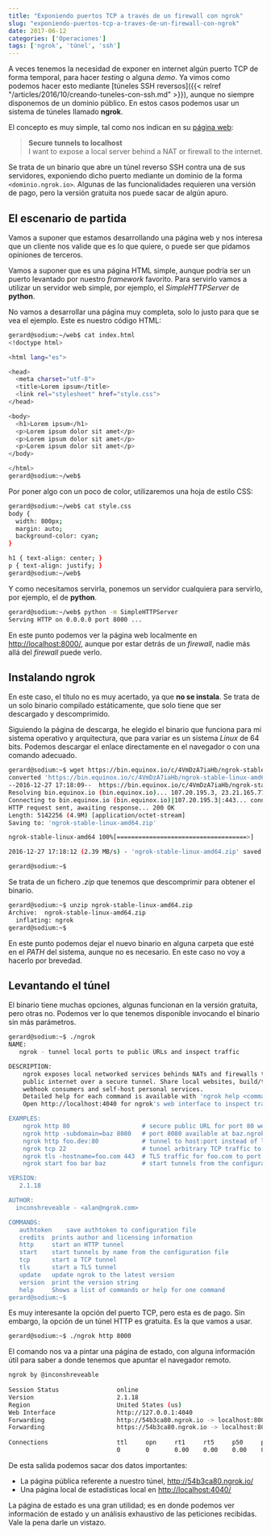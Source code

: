 ```yaml
---
title: "Exponiendo puertos TCP a través de un firewall con ngrok"
slug: "exponiendo-puertos-tcp-a-traves-de-un-firewall-con-ngrok"
date: 2017-06-12
categories: ['Operaciones']
tags: ['ngrok', 'túnel', 'ssh']
---
```


A veces tenemos la necesidad de exponer en internet algún puerto TCP de forma temporal, para hacer *testing* o alguna *demo*. Ya vimos como podemos hacer esto mediante [túneles SSH reversos]({{< relref "/articles/2016/10/creando-tuneles-con-ssh.md" >}}), aunque no siempre disponemos de un dominio público. En estos casos podemos usar un sistema de túneles llamado **ngrok**.<!--more-->

El concepto es muy simple, tal como nos indican en su [página web](https://ngrok.com/):

> **Secure tunnels to localhost**  
> I want to expose a local server behind a NAT or firewall to the internet.

Se trata de un binario que abre un túnel reverso SSH contra una de sus servidores, exponiendo dicho puerto mediante un dominio de la forma `<dominio.ngrok.io>`. Algunas de las funcionalidades requieren una versión de pago, pero la versión gratuita nos puede sacar de algún apuro.

## El escenario de partida

Vamos a suponer que estamos desarrollando una página web y nos interesa que un cliente nos valide que es lo que quiere, o puede ser que pidamos opiniones de terceros.

Vamos a suponer que es una página HTML simple, aunque podría ser un puerto levantado por nuestro *framework* favorito. Para servirlo vamos a utilizar un servidor web simple, por ejemplo, el *SimpleHTTPServer* de **python**.

No vamos a desarrollar una página muy completa, solo lo justo para que se vea el ejemplo. Este es nuestro código HTML:

```bash
gerard@sodium:~/web$ cat index.html 
<!doctype html>

<html lang="es">

<head>
  <meta charset="utf-8">
  <title>Lorem ipsum</title>
  <link rel="stylesheet" href="style.css">
</head>

<body>
  <h1>Lorem ipsum</h1>
  <p>Lorem ipsum dolor sit amet</p>
  <p>Lorem ipsum dolor sit amet</p>
  <p>Lorem ipsum dolor sit amet</p>
</body>

</html>
gerard@sodium:~/web$ 
```

Por poner algo con un poco de color, utilizaremos una hoja de estilo CSS:

```bash
gerard@sodium:~/web$ cat style.css 
body {
  width: 800px;
  margin: auto;
  background-color: cyan;
}

h1 { text-align: center; }
p { text-align: justify; }
gerard@sodium:~/web$ 
```

Y como necesitamos servirla, ponemos un servidor cualquiera para servirlo, por ejemplo, el de **python**.

```bash
gerard@sodium:~/web$ python -m SimpleHTTPServer
Serving HTTP on 0.0.0.0 port 8000 ...
```

En este punto podemos ver la página web localmente en <http://localhost:8000/>, aunque por estar detrás de un *firewall*, nadie más allá del *firewall* puede verlo.

## Instalando ngrok

En este caso, el título no es muy acertado, ya que **no se instala**. Se trata de un solo binario compilado estáticamente, que solo tiene que ser descargado y descomprimido.

Siguiendo la página de descarga, he elegido el binario que funciona para mi sistema operativo y arquitectura, que para variar es un sistema *Linux* de 64 bits. Podemos descargar el enlace directamente en el navegador o con una comando adecuado.

```bash
gerard@sodium:~$ wget https://bin.equinox.io/c/4VmDzA7iaHb/ngrok-stable-linux-amd64.zip
converted 'https://bin.equinox.io/c/4VmDzA7iaHb/ngrok-stable-linux-amd64.zip' (ANSI_X3.4-1968) -> 'https://bin.equinox.io/c/4VmDzA7iaHb/ngrok-stable-linux-amd64.zip' (UTF-8)
--2016-12-27 17:18:09--  https://bin.equinox.io/c/4VmDzA7iaHb/ngrok-stable-linux-amd64.zip
Resolving bin.equinox.io (bin.equinox.io)... 107.20.195.3, 23.21.165.77, 107.20.164.208
Connecting to bin.equinox.io (bin.equinox.io)|107.20.195.3|:443... connected.
HTTP request sent, awaiting response... 200 OK
Length: 5142256 (4.9M) [application/octet-stream]
Saving to: 'ngrok-stable-linux-amd64.zip'

ngrok-stable-linux-amd64 100%[====================================>]   4.90M  2.39MB/s   in 2.0s   

2016-12-27 17:18:12 (2.39 MB/s) - 'ngrok-stable-linux-amd64.zip' saved [5142256/5142256]

gerard@sodium:~$ 
```

Se trata de un fichero *.zip* que tenemos que descomprimir para obtener el binario.

```bash
gerard@sodium:~$ unzip ngrok-stable-linux-amd64.zip 
Archive:  ngrok-stable-linux-amd64.zip
  inflating: ngrok                   
gerard@sodium:~$ 
```

En este punto podemos dejar el nuevo binario en alguna carpeta que esté en el *PATH* del sistema, aunque no es necesario. En este caso no voy a hacerlo por brevedad.

## Levantando el túnel

El binario tiene muchas opciones, algunas funcionan en la versión gratuita, pero otras no. Podemos ver lo que tenemos disponible invocando el binario sin más parámetros.

```bash
gerard@sodium:~$ ./ngrok 
NAME:
   ngrok - tunnel local ports to public URLs and inspect traffic

DESCRIPTION:
    ngrok exposes local networked services behinds NATs and firewalls to the
    public internet over a secure tunnel. Share local websites, build/test
    webhook consumers and self-host personal services.
    Detailed help for each command is available with 'ngrok help <command>'.
    Open http://localhost:4040 for ngrok's web interface to inspect traffic.

EXAMPLES:
    ngrok http 80                    # secure public URL for port 80 web server
    ngrok http -subdomain=baz 8080   # port 8080 available at baz.ngrok.io
    ngrok http foo.dev:80            # tunnel to host:port instead of localhost
    ngrok tcp 22                     # tunnel arbitrary TCP traffic to port 22
    ngrok tls -hostname=foo.com 443  # TLS traffic for foo.com to port 443
    ngrok start foo bar baz          # start tunnels from the configuration file

VERSION:
   2.1.18

AUTHOR:
  inconshreveable - <alan@ngrok.com>

COMMANDS:
   authtoken	save authtoken to configuration file
   credits	prints author and licensing information
   http		start an HTTP tunnel
   start	start tunnels by name from the configuration file
   tcp		start a TCP tunnel
   tls		start a TLS tunnel
   update	update ngrok to the latest version
   version	print the version string
   help		Shows a list of commands or help for one command
gerard@sodium:~$ 
```

Es muy interesante la opción del puerto TCP, pero esta es de pago. Sin embargo, la opción de un túnel HTTP es gratuita. Es la que vamos a usar.

```bash
gerard@sodium:~$ ./ngrok http 8000
```

El comando nos va a pintar una página de estado, con alguna información útil para saber a donde tenemos que apuntar el navegador remoto.

```bash
ngrok by @inconshreveable                                                           (Ctrl+C to quit)
                                                                                                    
Session Status                online                                                                
Version                       2.1.18                                                                
Region                        United States (us)                                                    
Web Interface                 http://127.0.0.1:4040                                                 
Forwarding                    http://54b3ca80.ngrok.io -> localhost:8000                            
Forwarding                    https://54b3ca80.ngrok.io -> localhost:8000                           
                                                                                                    
Connections                   ttl     opn     rt1     rt5     p50     p90                           
                              0       0       0.00    0.00    0.00    0.00                          
```

De esta salida podemos sacar dos datos importantes:

* La página pública referente a nuestro túnel, <http://54b3ca80.ngrok.io/>
* Una página local de estadísticas local en <http://localhost:4040/>

La página de estado es una gran utilidad; es en donde podemos ver información de estado y un análisis exhaustivo de las peticiones recibidas. Vale la pena darle un vistazo.
